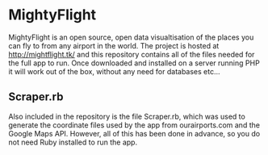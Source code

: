 MightyFlight
============

MightyFlight is an open source, open data visualtisation of the places you can fly to from any airport in the world. The project is hosted at http://mightflight.tk/ and this repository contains all of the files needed for the full app to run. Once downloaded and installed on a server running PHP it will work out of the box, without any need for databases etc...

Scraper.rb
----------

Also included in the repository is the file Scraper.rb, which was used to generate the coordinate files used by the app from ourairports.com and the Google Maps API. However, all of this has been done in advance, so you do not need Ruby installed to run the app.  